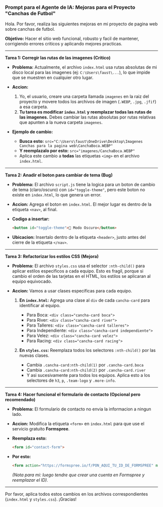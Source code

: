 ### **Prompt para el Agente de IA: Mejoras para el Proyecto "Canchas de Futbol"**

Hola. Por favor, realiza las siguientes mejoras en mi proyecto de pagina web sobre canchas de futbol.

**Objetivo:** Hacer el sitio web funcional, robusto y facil de mantener, corrigiendo errores criticos y aplicando mejores practicas.

---

**Tarea 1: Corregir las rutas de las imagenes (Critico)**

*   **Problema:** Actualmente, el archivo `index.html` usa rutas absolutas de mi disco local para las imagenes (ej: `C:\Users\faust\...`), lo que impide que se muestren en cualquier otro lugar.
*   **Accion:**
    1.  Yo, el usuario, creare una carpeta llamada `imagenes` en la raiz del proyecto y movere todos los archivos de imagen (`.WEBP`, `.jpg`, `.jfif`) a esa carpeta.
    2.  **Tu tarea es modificar `index.html` y reemplazar todas las rutas de las imagenes.** Debes cambiar las rutas absolutas por rutas relativas que apunten a la nueva carpeta `imagenes`.

*   **Ejemplo de cambio:**
    *   **Busca esto:** `src="C:\Users\faust\OneDrive\Desktop\Imagenes Canchas para la pagina web\CanchaBoca.WEBP"`
    *   **Y reemplazalo por esto:** `src="imagenes/CanchaBoca.WEBP"`
    *   Aplica este cambio a **todas** las etiquetas `<img>` en el archivo `index.html`.

---

**Tarea 2: Anadir el boton para cambiar de tema (Bug)**

*   **Problema:** El archivo `script.js` tiene la logica para un boton de cambio de tema (claro/oscuro) con `id="toggle-theme"`, pero este boton no existe en `index.html`, lo que genera un error.
*   **Accion:** Agrega el boton en `index.html`. El mejor lugar es dentro de la etiqueta `<nav>`, al final.

*   **Codigo a insertar:**
    ```html
    <button id="toggle-theme">🌙 Modo Oscuro</button>
    ```
*   **Ubicacion:** Insertalo dentro de la etiqueta `<header>`, justo antes del cierre de la etiqueta `</nav>`.

---

**Tarea 3: Refactorizar los estilos CSS (Mejora)**

*   **Problema:** El archivo `styles.css` usa el selector `:nth-child()` para aplicar estilos especificos a cada equipo. Esto es fragil, porque si cambio el orden de las tarjetas en el HTML, los estilos se aplicaran al equipo equivocado.
*   **Accion:** Vamos a usar clases especificas para cada equipo.

    1.  **En `index.html`:** Agrega una clase al `div` de cada `cancha-card` para identificar al equipo.
        *   Para Boca: `<div class="cancha-card boca">`
        *   Para River: `<div class="cancha-card river">`
        *   Para Talleres: `<div class="cancha-card talleres">`
        *   Para Independiente: `<div class="cancha-card independiente">`
        *   Para Velez: `<div class="cancha-card velez">`
        *   Para Racing: `<div class="cancha-card racing">`

    2.  **En `styles.css`:** Reemplaza todos los selectores `:nth-child()` por las nuevas clases.
        *   Cambia `.cancha-card:nth-child(1)` por `.cancha-card.boca`
        *   Cambia `.cancha-card:nth-child(2)` por `.cancha-card.river`
        *   Y asi sucesivamente para todos los equipos. Aplica esto a los selectores de `h3`, `p`, `.team-logo` y `.more-info`.

---

**Tarea 4: Hacer funcional el formulario de contacto (Opcional pero recomendado)**

*   **Problema:** El formulario de contacto no envia la informacion a ningun lado.
*   **Accion:** Modifica la etiqueta `<form>` en `index.html` para que use el servicio gratuito **Formspree**.

*   **Reemplaza esto:**
    ```html
    <form id="contact-form">
    ```
*   **Por esto:**
    ```html
    <form action="https://formspree.io/f/PON_AQUI_TU_ID_DE_FORMSPREE" method="POST">
    ```
    *(Nota para mi: luego tendre que crear una cuenta en Formspree y reemplazar el ID).*

---

Por favor, aplica todos estos cambios en los archivos correspondientes (`index.html` y `styles.css`). ¡Gracias!